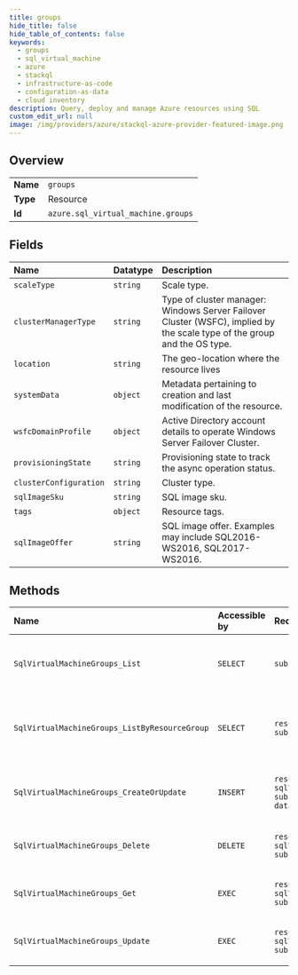 ```yaml
---
title: groups
hide_title: false
hide_table_of_contents: false
keywords:
  - groups
  - sql_virtual_machine
  - azure    
  - stackql
  - infrastructure-as-code
  - configuration-as-data
  - cloud inventory
description: Query, deploy and manage Azure resources using SQL
custom_edit_url: null
image: /img/providers/azure/stackql-azure-provider-featured-image.png
---
```

  
    

## Overview
<table><tbody>
<tr><td><b>Name</b></td><td><code>groups</code></td></tr>
<tr><td><b>Type</b></td><td>Resource</td></tr>
<tr><td><b>Id</b></td><td><code>azure.sql_virtual_machine.groups</code></td></tr>
</tbody></table>

## Fields
| Name | Datatype | Description |
|:-----|:---------|:------------|
| `scaleType` | `string` | Scale type. |
| `clusterManagerType` | `string` | Type of cluster manager: Windows Server Failover Cluster (WSFC), implied by the scale type of the group and the OS type. |
| `location` | `string` | The geo-location where the resource lives |
| `systemData` | `object` | Metadata pertaining to creation and last modification of the resource. |
| `wsfcDomainProfile` | `object` | Active Directory account details to operate Windows Server Failover Cluster. |
| `provisioningState` | `string` | Provisioning state to track the async operation status. |
| `clusterConfiguration` | `string` | Cluster type. |
| `sqlImageSku` | `string` | SQL image sku. |
| `tags` | `object` | Resource tags. |
| `sqlImageOffer` | `string` | SQL image offer. Examples may include SQL2016-WS2016, SQL2017-WS2016. |
## Methods
| Name | Accessible by | Required Params | Description |
|:-----|:--------------|:----------------|:------------|
| `SqlVirtualMachineGroups_List` | `SELECT` | `subscriptionId` | Gets all SQL virtual machine groups in a subscription. |
| `SqlVirtualMachineGroups_ListByResourceGroup` | `SELECT` | `resourceGroupName, subscriptionId` | Gets all SQL virtual machine groups in a resource group. |
| `SqlVirtualMachineGroups_CreateOrUpdate` | `INSERT` | `resourceGroupName, sqlVirtualMachineGroupName, subscriptionId, data__location` | Creates or updates a SQL virtual machine group. |
| `SqlVirtualMachineGroups_Delete` | `DELETE` | `resourceGroupName, sqlVirtualMachineGroupName, subscriptionId` | Deletes a SQL virtual machine group. |
| `SqlVirtualMachineGroups_Get` | `EXEC` | `resourceGroupName, sqlVirtualMachineGroupName, subscriptionId` | Gets a SQL virtual machine group. |
| `SqlVirtualMachineGroups_Update` | `EXEC` | `resourceGroupName, sqlVirtualMachineGroupName, subscriptionId` | Updates SQL virtual machine group tags. |
